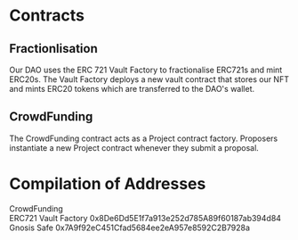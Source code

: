 # Contracts
## Fractionlisation
Our DAO uses the ERC 721 Vault Factory to fractionalise ERC721s and mint ERC20s. The Vault Factory deploys a new vault contract that stores our NFT and mints ERC20 tokens which are transferred to the DAO's wallet.
## CrowdFunding
The CrowdFunding contract acts as a Project contract factory. Proposers instantiate a new Project contract whenever they submit a proposal.


# Compilation of Addresses
CrowdFunding   
ERC721 Vault Factory 0x8De6Dd5E1f7a913e252d785A89f60187ab394d84 
Gnosis Safe 0x7A9f92eC451Cfad5684ee2eA957e8592C2B7928a
